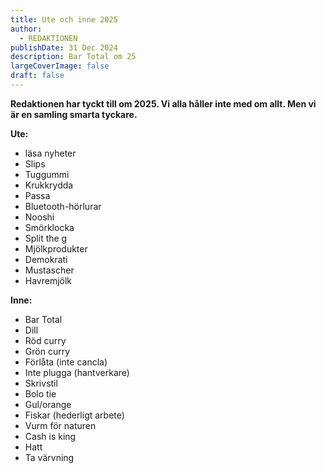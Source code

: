 ```yaml
---
title: Ute och inne 2025
author:
  - REDAKTIONEN
publishDate: 31 Dec 2024
description: Bar Total om 25
largeCoverImage: false
draft: false
---
```

**Redaktionen har tyckt till om 2025. Vi alla håller inte med om allt. Men vi är en samling smarta tyckare.**

**Ute:**

* läsa nyheter
* Slips
* Tuggummi
* Krukkrydda
* Passa
* Bluetooth-hörlurar
* Nooshi
* Smörklocka
* Split the g
* Mjölkprodukter
* Demokrati
* Mustascher
* Havremjölk

**Inne:**

* Bar Total
* Dill
* Röd curry
* Grön curry
* Förlåta (inte cancla)
* Inte plugga (hantverkare)
* Skrivstil
* Bolo tie
* Gul/orange
* Fiskar (hederligt arbete)
* Vurm för naturen
* Cash is king
* Hatt
* Ta värvning
